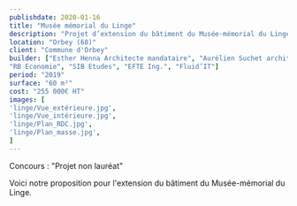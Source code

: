 ```yaml
---
publishdate: 2020-01-16
title: "Musée mémorial du Linge"
description: "Projet d’extension du bâtiment du Musée-mémorial du Linge"
location: "Orbey (68)"
client: "Commune d'Orbey"
builder: ["Esther Henna Architecte mandataire", "Aurélien Suchet architecte associé",
"RB Economie", "SIB Etudes", "EFTE Ing.", "Fluid’IT"]
period: "2019"
surface: "60 m²"
cost: "255 000€ HT"
images: [
'linge/Vue_extérieure.jpg',
'linge/Vue_intérieure.jpg',
'linge/Plan_RDC.jpg',
'linge/Plan_masse.jpg',
]
---
```

Concours : "Projet non lauréat"

Voici notre proposition pour l'extension du bâtiment du Musée-mémorial du Linge. 
